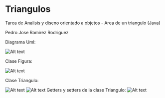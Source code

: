 # Triangulos
Tarea de Analisis y diseno orientado a objetos - Area de un triangulo (Java)


Pedro Jose Ramirez Rodriguez

Diagrama Uml:

![Alt text](https://res.cloudinary.com/dvklp7oks/image/upload/v1612302296/triangulos/uml_qova3m.jpg "UML del programa")

Clase Figura:

![Alt text](https://res.cloudinary.com/dvklp7oks/image/upload/v1612303090/triangulos/figuraJava_y6f8r7.png "figura")

Clase Triangulo:

![Alt text](https://res.cloudinary.com/dvklp7oks/image/upload/v1612303090/triangulos/tri1_xuwigc.png "triangulo")
![Alt text](https://res.cloudinary.com/dvklp7oks/image/upload/v1612303090/triangulos/tri2_haiqwt.png "triangulo")
Getters y setters de la clase Triangulo:
![Alt text](https://res.cloudinary.com/dvklp7oks/image/upload/v1612303090/triangulos/setGet_demaqs.png "set and get")

